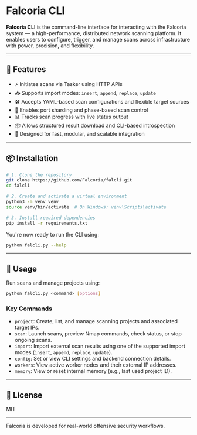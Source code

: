 # Falcoria CLI

**Falcoria CLI** is the command-line interface for interacting with the Falcoria system — a high-performance, distributed network scanning platform. It enables users to configure, trigger, and manage scans across infrastructure with power, precision, and flexibility.

---

## 🚀 Features

- ⚡ Initiates scans via Tasker using HTTP APIs
- 📥 Supports import modes: `insert`, `append`, `replace`, `update`
- 🛠 Accepts YAML-based scan configurations and flexible target sources
- 🔀 Enables port sharding and phase-based scan control
- 📊 Tracks scan progress with live status output
- 📦 Allows structured result download and CLI-based introspection
- 🧱 Designed for fast, modular, and scalable integration

---

## 📦 Installation

```bash
# 1. Clone the repository
git clone https://github.com/Falcoria/falcli.git
cd falcli

# 2. Create and activate a virtual environment
python3 -m venv venv
source venv/bin/activate  # On Windows: venv\Scripts\activate

# 3. Install required dependencies
pip install -r requirements.txt
```

You're now ready to run the CLI using:

```bash
python falcli.py --help
```

---

## 🧪 Usage

Run scans and manage projects using:

```bash
python falcli.py <command> [options]
```

### Key Commands

- `project`: Create, list, and manage scanning projects and associated target IPs.
- `scan`: Launch scans, preview Nmap commands, check status, or stop ongoing scans.
- `import`: Import external scan results using one of the supported import modes (`insert`, `append`, `replace`, `update`).
- `config`: Set or view CLI settings and backend connection details.
- `workers`: View active worker nodes and their external IP addresses.
- `memory`: View or reset internal memory (e.g., last used project ID).

---

## 📄 License

MIT

---

Falcoria is developed for real-world offensive security workflows.
